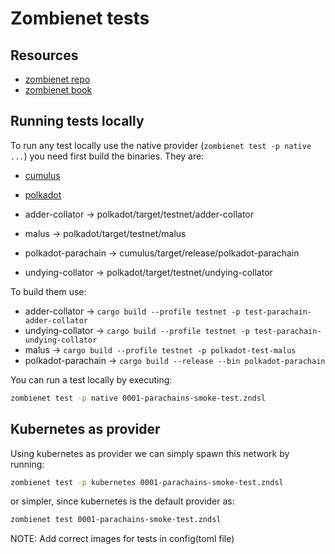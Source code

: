 [//]: # (
Copyright Quadrivium LLC
All Rights Reserved
SPDX-License-Identifier: Apache-2.0
)

# Zombienet tests

## Resources

* [zombienet repo](https://github.com/paritytech/zombienet)
* [zombienet book](https://paritytech.github.io/zombienet/)

## Running tests locally
To run any test locally use the native provider (`zombienet test -p native ...`) you need first build the binaries. They are:

* [cumulus](https://github.com/paritytech/cumulus)
* [polkadot](https://github.com/paritytech/polkadot)

* adder-collator -> polkadot/target/testnet/adder-collator
* malus -> polkadot/target/testnet/malus
* polkadot-parachain -> cumulus/target/release/polkadot-parachain
* undying-collator -> polkadot/target/testnet/undying-collator

To build them use:
* adder-collator -> `cargo build --profile testnet -p test-parachain-adder-collator`
* undying-collator -> `cargo build --profile testnet -p test-parachain-undying-collator`
* malus -> `cargo build --profile testnet -p polkadot-test-malus`
* polkadot-parachain -> `cargo build --release --bin polkadot-parachain`
  
You can run a test locally by executing:
```sh
zombienet test -p native 0001-parachains-smoke-test.zndsl
```

## Kubernetes as provider
Using kubernetes as provider we can simply spawn this network by running:

```sh
zombienet test -p kubernetes 0001-parachains-smoke-test.zndsl
```
or simpler, since kubernetes is the default provider as:

```sh
zombienet test 0001-parachains-smoke-test.zndsl
```

NOTE: Add correct images for tests in config(toml file) 
